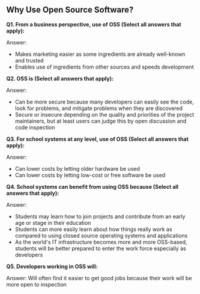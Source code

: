 ## Why Use Open Source Software?

**Q1. From a business perspective, use of OSS (Select all answers that apply):**

Answer: 
* Makes marketing easier as some ingredients are already well-known and trusted
* Enables use of ingredients from other sources and speeds development


**Q2. OSS is (Select all answers that apply):**

Answer: 
* Can be more secure because many developers can easily see the code, look for problems, and mitigate problems when they are discovered
* Secure or insecure depending on the quality and priorities of the project maintainers, but at least users can judge this by open discussion and code inspection

**Q3. For school systems at any level, use of OSS (Select all answers that apply):**

Answer:
* Can lower costs by letting older hardware be used
* Can lower costs by letting low-cost or free software be used

**Q4. School systems can benefit from using OSS because (Select all answers that apply):**

Answer:
* Students may learn how to join projects and contribute from an early age or stage in their education
* Students can more easily learn about how things really work as compared to using closed source operating systems and applications
* As the world's IT infrastructure becomes more and more OSS-based, students will be better prepared to enter the work force especially as developers

**Q5. Developers working in OSS will:**

Answer:
Will often find it easier to get good jobs because their work will be more open to inspection
